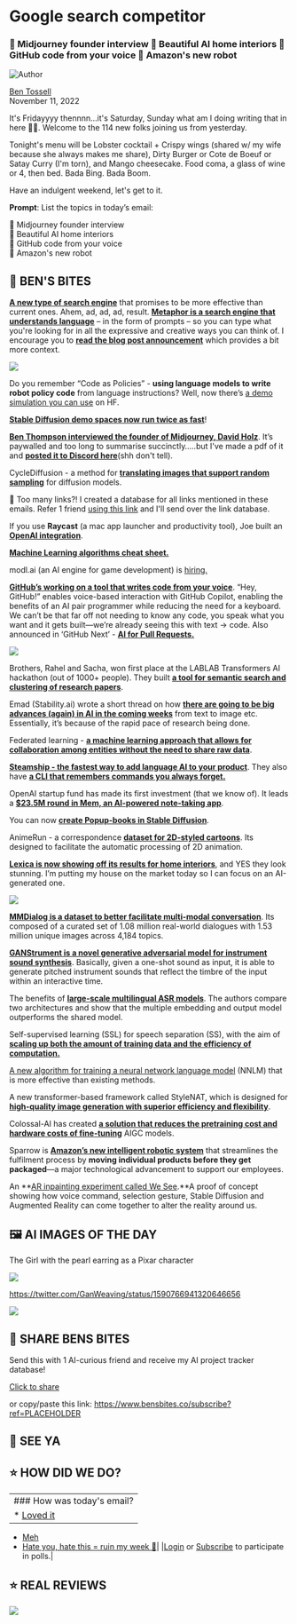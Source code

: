 # Google search competitor

### 📝 Midjourney founder interview 🏡 Beautiful AI home interiors 💬 GitHub code from your voice 🤖 Amazon's new robot

![Author](https://media.beehiiv.com/cdn-cgi/image/fit=scale-down,format=auto,onerror=redirect,quality=80/uploads/user/profile_picture/fc858b4d-39e3-4be1-abf4-2b55504e21a2/thumb_uJ4UYake_400x400.jpg)

[Ben Tossell](https://www.twitter.com/bentossell)\
November 11, 2022

It's Fridayyyy thennnn...it's Saturday, Sunday what am I doing writing that in here 🤦‍♂️. Welcome to the 114 new folks joining us from yesterday.

Tonight's menu will be Lobster cocktail + Crispy wings (shared w/ my wife because she always makes me share), Dirty Burger or Cote de Boeuf or Satay Curry (I'm torn), and Mango cheesecake. Food coma, a glass of wine or 4, then bed. Bada Bing. Bada Boom.

Have an indulgent weekend, let's get to it.

**Prompt**: List the topics in today’s email:

📝 Midjourney founder interview\
🏡 Beautiful AI home interiors\
💬 GitHub code from your voice\
🤖 Amazon's new robot

## **🫦 BEN'S BITES**

[**A new type of search engine**](https://metaphor.systems/) that promises to be more effective than current ones. Ahem, ad, ad, ad, result. [**Metaphor is a search engine that understands language**](https://metaphor.systems/) – in the form of prompts – so you can type what you're looking for in all the expressive and creative ways you can think of. I encourage you to [**read the blog post announcement**](https://metaphor.systems/blog) which provides a bit more context.

![](https://media.beehiiv.com/cdn-cgi/image/fit=scale-down,format=auto,onerror=redirect,quality=80/uploads/asset/file/605b2659-f99a-4d5d-88e4-77e26f596fc6/ezgif.com-gif-maker__23_.gif)

Do you remember “Code as Policies” - **using language models to write robot policy code** from language instructions? Well, now there’s [a demo simulation you can use](https://huggingface.co/spaces/jackyliang42/code-as-policies) on HF.

[**Stable Diffusion demo spaces now run twice as fast**](https://twitter.com/pcuenq/status/1590665645233881089)!

[**Ben Thompson interviewed the founder of Midjourney, David Holz**](https://stratechery.com/2022/an-interview-with-midjourney-founder-david-holz-about-generative-ai-vr-and-silicon-valley/). It’s paywalled and too long to summarise succinctly…..but I've made a pdf of it and **[posted it to Discord here](https://discord.com/channels/1039224571376701510/1039224571376701514/1040564229276712970)**(shh don't tell).

CycleDiffusion - a method for [**translating images that support random sampling**](https://huggingface.co/spaces/ChenWu98/CycleDiffusion) for diffusion models.

👋 Too many links?! I created a database for all links mentioned in these emails. Refer 1 friend [using this link](https://www.bensbites.co/subscribe?ref=PLACEHOLDER) and I'll send over the link database.

If you use **Raycast** (a mac app launcher and productivity tool), Joe built an [**OpenAI integration**](https://www.raycast.com/josephschmitt/ai-gen).

[**Machine Learning algorithms cheat sheet.**](https://towardsdatascience.com/machine-learning-algorithms-cheat-sheet-2f01d1d3aa37)

modl.ai (an AI engine for game development) is [hiring.](https://modl-ai.breezy.hr/)

[**GitHub’s working on a tool that writes code from your voice**](https://githubnext.com/projects/hey-github). “Hey, GitHub!” enables voice-based interaction with GitHub Copilot, enabling the benefits of an AI pair programmer while reducing the need for a keyboard. We can’t be that far off not needing to know any code, you speak what you want and it gets built—we’re already seeing this with text → code. Also announced in ‘GitHub Next’ - [**AI for Pull Requests.**](https://githubnext.com/projects/ai-for-pull-requests)

![](https://media.beehiiv.com/cdn-cgi/image/fit=scale-down,format=auto,onerror=redirect,quality=80/uploads/asset/file/c5e13e4e-e0e6-4139-8601-c2c337afc380/Screenshot-2022-11-10-at-11.15.48.png)

Brothers, Rahel and Sacha, won first place at the LABLAB Transformers AI hackathon (out of 1000+ people). They built [**a tool for semantic search and clustering of research papers**](https://lablab.ai/event/transforming-with-transformers/hummingbirds/Research%2520Paper%2520Clustering).

Emad (Stability.ai) wrote a short thread on how [**there are going to be big advances (again) in AI in the coming weeks**](https://twitter.com/emostaque/status/1590676017873850369?s=12\&t=b3yeUKlQmDnSpIOhc1VxpA) from text to image etc. Essentially, it’s because of the rapid pace of research being done.

Federated learning - [**a machine learning approach that allows for collaboration among entities without the need to share raw data**](https://pair.withgoogle.com/explorables/federated-learning/).

[**Steamship - the fastest way to add language AI to your product**](https://www.steamship.com/). They also have [**a CLI that remembers commands you always forget.**](https://github.com/steamship-packages/oi-app)

OpenAI startup fund has made its first investment (that we know of). It leads a [**$23.5M round in Mem, an AI-powered note-taking app**](https://techcrunch.com/2022/11/10/ai-powered-note-taking-app-mem-raises-23-5m-openai/).

You can now [**create Popup-books in Stable Diffusion**](https://huggingface.co/RayHell/popupBook-diffusion).

AnimeRun - a correspondence [**dataset for 2D-styled cartoons**](https://lisiyao21.github.io/projects/AnimeRun). Its designed to facilitate the automatic processing of 2D animation.

[**Lexica is now showing off its results for home interiors**](https://twitter.com/sharifshameem/status/1590808481220923393), and YES they look stunning. I’m putting my house on the market today so I can focus on an AI-generated one.

![](https://media.beehiiv.com/cdn-cgi/image/fit=scale-down,format=auto,onerror=redirect,quality=80/uploads/asset/file/f9276260-44c7-47a7-a485-857f9a6f5a43/Group_7.png)

[**MMDialog is a dataset to better facilitate multi-modal conversation**](https://arxiv.org/abs/2211.05719). Its composed of a curated set of 1.08 million real-world dialogues with 1.53 million unique images across 4,184 topics.

[**GANStrument is a novel generative adversarial model for instrument sound synthesis**](https://ganstrument.github.io/ganstrument-demo/). Basically, given a one-shot sound as input, it is able to generate pitched instrument sounds that reflect the timbre of the input within an interactive time.

The benefits of [**large-scale multilingual ASR models**](https://arxiv.org/abs/2211.05756). The authors compare two architectures and show that the multiple embedding and output model outperforms the shared model.

Self-supervised learning (SSL) for speech separation (SS), with the aim of [**scaling up both the amount of training data and the efficiency of computation.**](https://arxiv.org/abs/2211.05172)

[A new algorithm for training a neural network language model](https://arxiv.org/abs/2211.05121) (NNLM) that is more effective than existing methods.

A new transformer-based framework called StyleNAT, which is designed for [**high-quality image generation with superior efficiency and flexibility**](https://github.com/SHI-Labs/StyleNAT).

Colossal-AI has created [**a solution that reduces the pretraining cost and hardware costs of fine-tuning**](https://syncedreview.com/2022/11/09/almost-7x-cheaper-colossal-ais-open-source-solution-accelerates-aigc-at-a-low-cost-diffusion-pretraining-and-hardware-fine-tuning-can-be/) AIGC models.

Sparrow is [**Amazon’s new intelligent robotic system**](https://www.aboutamazon.com/new/transportation/amazon-robot-sparrow-streamlines-order-fulfillment-process) that streamlines the fulfilment process by **moving individual products before they get packaged**—a major technological advancement to support our employees.

An \*\*[AR inpainting experiment called We See](https://twitter.com/BjoernKarmann/status/1590648681169985537).\*\*A proof of concept showing how voice command, selection gesture, Stable Diffusion and Augmented Reality can come together to alter the reality around us.

## **🖼 AI IMAGES OF THE DAY**

The Girl with the pearl earring as a Pixar character

![](https://media.beehiiv.com/cdn-cgi/image/fit=scale-down,format=auto,onerror=redirect,quality=80/uploads/asset/file/17ff9453-4371-400f-8a71-5fb827021b52/FhOKGlQXoAEmnvi.jpeg)

<https://twitter.com/GanWeaving/status/1590766941320646656>

![](https://media.beehiiv.com/cdn-cgi/image/fit=scale-down,format=auto,onerror=redirect,quality=80/uploads/asset/file/c426ec6c-ab27-4487-acc0-52b9675b9945/FhNt4F1XkAMsi_U.jpeg)

## **🤗 SHARE BENS BITES**

Send this with 1 AI-curious friend and receive my AI project tracker database!

[Click to share](https://www.bensbites.co/subscribe?ref=PLACEHOLDER)

or copy/paste this link: https://www.bensbites.co/subscribe?ref=PLACEHOLDER

## **👋 SEE YA**

## **⭐️ HOW DID WE DO?**

||
|:---|
|### How was today's email?|
|\* [Loved it](https://www.bensbites.co/login)

- [Meh](https://www.bensbites.co/login)
- [Hate you, hate this = ruin my week 🥹](https://www.bensbites.co/login)|
  |[Login](https://www.bensbites.co/login) or [Subscribe](https://www.bensbites.co/subscribe) to participate in polls.|

## **⭐️ REAL** REVIEWS

![](https://media.beehiiv.com/cdn-cgi/image/fit=scale-down,format=auto,onerror=redirect,quality=80/uploads/asset/file/fedbeeff-a2f3-4ff2-bd78-903435701f37/Screenshot_2022-10-26_at_14.02.06.png)
